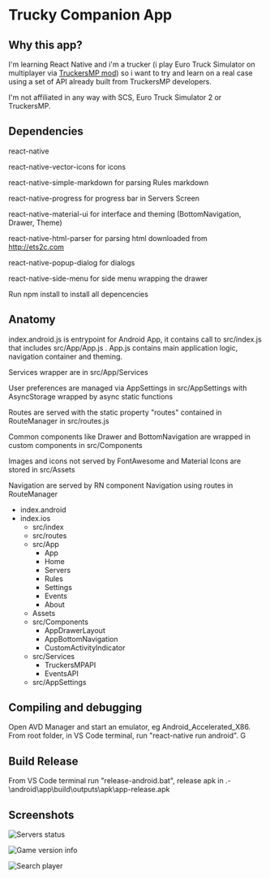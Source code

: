 # Trucky Companion App

## Why this app?

I'm learning React Native and i'm a trucker (i play Euro Truck Simulator on multiplayer via [TruckersMP mod](https://truckersmp.com/)) so i want to try and learn on a real case using a set of API already built from TruckersMP developers.

I'm not affiliated in any way with SCS, Euro Truck Simulator 2 or TruckersMP.

## Dependencies

react-native

react-native-vector-icons for icons

react-native-simple-markdown for parsing Rules markdown

react-native-progress for progress bar in Servers Screen

react-native-material-ui for interface and theming (BottomNavigation, Drawer, Theme)

react-native-html-parser for parsing html downloaded from http://ets2c.com

react-native-popup-dialog for dialogs

react-native-side-menu for side menu wrapping the drawer

Run npm install to install all depencencies

## Anatomy

index.android.js is entrypoint for Android App, it contains call to src/index.js that includes src/App/App.js . App.js contains main application logic, navigation container and theming.

Services wrapper are in src/App/Services

User preferences are managed via AppSettings in src/AppSettings with AsyncStorage wrapped by async static functions

Routes are served with the static property "routes" contained in RouteManager in src/routes.js

Common components like Drawer and BottomNavigation are wrapped in custom components in src/Components

Images and icons not served by FontAwesome and Material Icons are stored in src/Assets

Navigation are served by RN component Navigation using routes in RouteManager

* index.android
* index.ios
    * src/index
    * src/routes
    * src/App
        * App
        * Home
        * Servers
        * Rules
        * Settings
        * Events
        * About
    * Assets
    * src/Components
        * AppDrawerLayout
        * AppBottomNavigation
        * CustomActivityIndicator
    * src/Services
        * TruckersMPAPI
        * EventsAPI
    * src/AppSettings

## Compiling and debugging
Open AVD Manager and start an emulator, eg Android_Accelerated_X86. From root folder, in VS Code terminal, run "react-native run android". G

## Build Release
From VS Code terminal run "release-android.bat", release apk in .-\android\app\build\outputs\apk\app-release.apk

## Screenshots

![Servers status](https://shardick.github.io/TruckersMPApp/screenshots/servers2.png)

![Game version info](https://shardick.github.io/TruckersMPApp/screenshots/main.png)

![Search player](https://shardick.github.io/TruckersMPApp/screenshots/search.png)